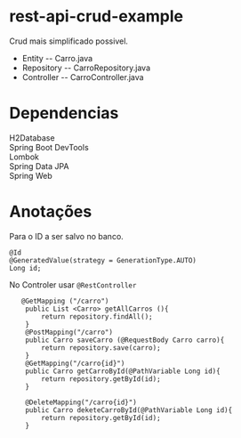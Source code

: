 # rest-api-crud-example
Crud mais simplificado possivel.
- Entity      --  Carro.java
- Repository  --  CarroRepository.java
- Controller  --  CarroController.java
# Dependencias

H2Database <br />
Spring Boot DevTools <br />
Lombok <br />
Spring Data JPA <br />
Spring Web <br />

# Anotações
 
 Para o ID a ser salvo no banco.
 ```
 @Id 
 @GeneratedValue(strategy = GenerationType.AUTO) 
 Long id; 
 ``` 
 No Controler usar ```@RestController```
 
```
   @GetMapping ("/carro")
    public List <Carro> getAllCarros (){
        return repository.findAll();
    }
    @PostMapping("/carro")
    public Carro saveCarro (@RequestBody Carro carro){
        return repository.save(carro);
    }
    @GetMapping("/carro{id}")
    public Carro getCarroById(@PathVariable Long id){
        return repository.getById(id);
    }

    @DeleteMapping("/carro{id}")
    public Carro deketeCarroById(@PathVariable Long id){
        return repository.getById(id);
    }
   ```
